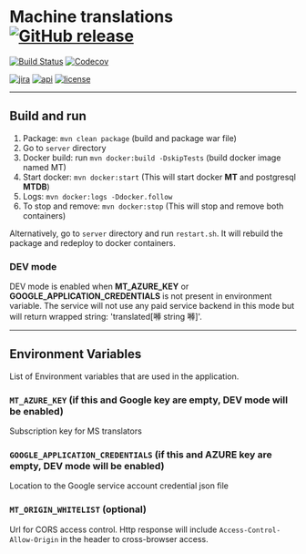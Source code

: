 # Machine translations [![GitHub release](https://img.shields.io/github/release/zanata/zanata-mt.svg?maxAge=3600)](https://github.com/zanata/zanata-mt/releases)

[![Build Status](https://travis-ci.org/zanata/zanata-mt.svg?branch=master)](https://travis-ci.org/zanata/zanata-mt)
[![Codecov](https://img.shields.io/codecov/c/github/zanata/zanata-mt.svg?maxAge=3600)](https://codecov.io/gh/zanata/zanata-mt)

[![jira](https://img.shields.io/badge/issues-Jira-yellow.svg?maxAge=3600)](https://zanata.atlassian.net/projects/ZNTAMT/issues)
[![api](https://img.shields.io/badge/docs-API-brightgreen.svg?maxAge=3600)](http://zanata.org/zanata-mt/apidocs/)
[![license](https://img.shields.io/github/license/zanata/zanata-mt.svg?maxAge=3600)](https://github.com/zanata/zanata-mt/blob/master/LICENSE)

----

## Build and run 

1. Package: `mvn clean package` (build and package war file)
2. Go to `server` directory
3. Docker build: run `mvn docker:build -DskipTests` (build docker image named MT)
4. Start docker: `mvn docker:start` (This will start docker **MT** and postgresql **MTDB**)
5. Logs: `mvn docker:logs -Ddocker.follow`
6. To stop and remove: `mvn docker:stop` (This will stop and remove both containers)

Alternatively, go to `server` directory and run `restart.sh`. It will rebuild the package and redeploy to docker containers. 

### DEV mode

DEV mode is enabled when **MT_AZURE_KEY** or **GOOGLE_APPLICATION_CREDENTIALS** is not present in environment variable. The service will not use any paid service backend in this mode but will return wrapped string: 'translated[𠾴 string 𠾴]'.
                  
----

## Environment Variables

List of Environment variables that are used in the application.

### `MT_AZURE_KEY` (if this and Google key are empty, DEV mode will be enabled)
Subscription key for MS translators

### `GOOGLE_APPLICATION_CREDENTIALS` (if this and AZURE key are empty, DEV mode will be enabled)
Location to the Google service account credential json file

### `MT_ORIGIN_WHITELIST` (optional)
Url for CORS access control. Http response will include `Access-Control-Allow-Origin` in the header to cross-browser access.
